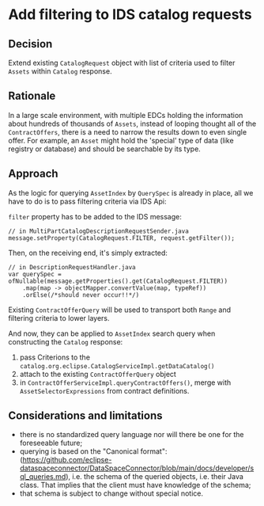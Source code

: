 # Add filtering to IDS catalog requests

## Decision

Extend existing `CatalogRequest` object with list of criteria used to filter `Assets` within `Catalog` response.

## Rationale

In a large scale environment, with multiple EDCs holding the information about hundreds of thousands of `Assets`, instead of 
looping thought all of the `ContractOffers`, there is a need to narrow the results down to even single offer. For example, an 
`Asset` might hold the 'special' type of data (like registry or database) and should be searchable by its type.

## Approach

As the logic for querying `AssetIndex` by `QuerySpec` is already in place, all we have to do is to pass filtering criteria via IDS Api:


`filter` property has to be added to the IDS message:

```
// in MultiPartCatalogDescriptionRequestSender.java
message.setProperty(CatalogRequest.FILTER, request.getFilter());
```

Then, on the receiving end, it's simply extracted:

```
// in DescriptionRequestHandler.java 
var querySpec = ofNullable(message.getProperties().get(CatalogRequest.FILTER))
    .map(map -> objectMapper.convertValue(map, typeRef))
    .orElse(/*should never occur!!*/)
```

Existing `ContractOfferQuery` will be used to transport both `Range` and filtering criteria to lower layers.

And now, they can be applied to `AssetIndex` search query when constructing the `Catalog` response:

1) pass Criterions to the `catalog.org.eclipse.CatalogServiceImpl.getDataCatalog()`
2) attach to the existing `ContractOfferQuery` object
3) in `ContractOfferServiceImpl.queryContractOffers()`, merge with `AssetSelectorExpressions` from contract definitions.

## Considerations and limitations

- there is no standardized query language nor will there be one for the foreseeable future;
- querying is based on the "Canonical format": (https://github.com/eclipse-dataspaceconnector/DataSpaceConnector/blob/main/docs/developer/sql_queries.md),
  i.e. the schema of the queried objects, i.e. their Java class. That implies that the client must have knowledge of the schema; 
- that schema is subject to change without special notice.
